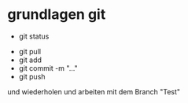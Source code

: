 # grundlagen git
* git status
+ git pull
+ git add  <filename>
+ git commit -m "..."
+ git push

und wiederholen
und arbeiten mit dem Branch "Test"
